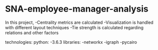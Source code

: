 # SNA-employee-manager-analysis

In this project,
    -Centrality metrics are calculated
    -Visualization is handled with different layout techniques
    -Tie strength is calculated regarding relations and other factors

technologies:
    python:
        -3.6.3
    libraries:
        -networkx
        -igraph
        -pycairo
